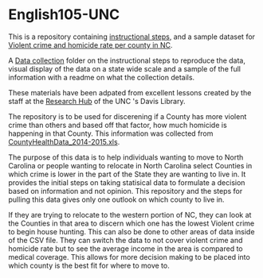 # English105-UNC
 This is a repository containing [instructional steps](https://github.com/dmhanson/English105-UNC/blob/main/Instructional%20steps.ipynb), and a sample dataset for [Violent crime and homicide rate per county in NC](https://github.com/dmhanson/English105-UNC/blob/main/ViolentCrime-HomicideRate-inNorthCarolina.xls). 

A [Data collection](https://github.com/dmhanson/English105-UNC/tree/main/Data%20collection) folder on the instructional steps to reproduce the data, visual display of the data on a state wide scale and a sample of the full information with a readme on what the collection details.

These materials have been adpated from excellent lessons created by the staff at the [Research Hub](https://library.unc.edu/hub/) of the UNC 's Davis Library.

The repository is to be used for discerening if a County has more violent crime than others and based off that factor, how much homicide is happening in that County. This information was collected from [CountyHealthData_2014-2015.xls](https://github.com/dmhanson/English105-UNC/blob/main/CountyHealthData_2014-2015.xls). 

The purpose of this data is to help individuals wanting to move to North Carolina or people wanting to relocate in North Carolina select Counties in which crime is lower in the part of the State they are wanting to live in. It provides the initial steps on taking statisical data to formulate a decision based on information and not opinion. This repository and the steps for pulling this data gives only one outlook on which county to live in.

If they are trying to relocate to the western portion of NC, they can look at the Counties in that area to discern which one has the lowest Violent crime to begin house hunting. This can also be done to other areas of data inside of the CSV file. They can switch the data to not cover violent crime and homicide rate but to see the average income in the area is compared to medical coverage. This allows for more decision making to be placed into which county is the best fit for where to move to. 
